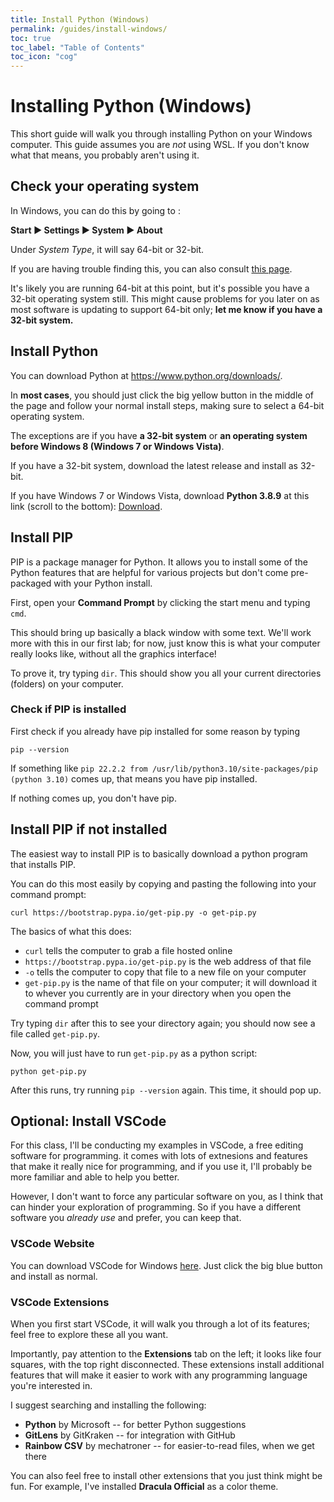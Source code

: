 ```yaml
---
title: Install Python (Windows)
permalink: /guides/install-windows/
toc: true
toc_label: "Table of Contents"
toc_icon: "cog"
---
```


# Installing Python (Windows)

This short guide will walk you through installing Python on your Windows computer. This guide assumes you are _not_ using WSL. If you don't know what that means, you probably aren't using it. 

## Check your operating system

In Windows, you can do this by going to :

**Start ▶ Settings ▶ System ▶ About**

Under _System Type_, it will say 64-bit or 32-bit. 

If you are having trouble finding this, you can also consult [this page](https://helpcenter.trendmicro.com/en-us/article/tmka-14342).

It's likely you are running 64-bit at this point, but it's possible you have a 32-bit operating system still. This might cause problems for you later on as most software is updating to support 64-bit only; **let me know if you have a 32-bit system.**

## Install Python

You can download Python at https://www.python.org/downloads/.

In **most cases**, you should just click the big yellow button in the middle of the page and follow your normal install steps, making sure to select a 64-bit operating system. 

The exceptions are if you have **a 32-bit system** or **an operating system before Windows 8 (Windows 7 or Windows Vista)**.

If you have a 32-bit system, download the latest release and install as 32-bit. 

If you have Windows 7 or Windows Vista, download **Python 3.8.9** at this link (scroll to the bottom): [Download](https://www.python.org/downloads/release/python-389/).

## Install PIP

PIP is a package manager for Python. It allows you to install some of the Python features that are helpful for various projects but don't come pre-packaged with your Python install. 

First, open your **Command Prompt** by clicking the start menu and typing `cmd`.

This should bring up basically a black window with some text. We'll work more with this in our first lab; for now, just know this is what your computer really looks like, without all the graphics interface!

To prove it, try typing `dir`. This should show you all your current directories (folders) on your computer. 

### Check if PIP is installed

First check if you already have pip installed for some reason by typing

```
pip --version
```

If something like `pip 22.2.2 from /usr/lib/python3.10/site-packages/pip (python 3.10)` comes up, that means you have pip installed.

If nothing comes up, you don't have pip.

## Install PIP if not installed

The easiest way to install PIP is to basically download a python program that installs PIP. 

You can do this most easily by copying and pasting the following into your command prompt:

```
curl https://bootstrap.pypa.io/get-pip.py -o get-pip.py
```

The basics of what this does:

- `curl` tells the computer to grab a file hosted online
- `https://bootstrap.pypa.io/get-pip.py` is the web address of that file
- `-o` tells the computer to copy that file to a new file on your computer
- `get-pip.py` is the name of that file on your computer; it will download it to whever you currently are in your directory when you open the command prompt

Try typing `dir` after this to see your directory again; you should now see a file called `get-pip.py`. 

Now, you will just have to run `get-pip.py` as a python script:

```
python get-pip.py
```

After this runs, try running `pip --version` again. This time, it should pop up. 

## Optional: Install VSCode

For this class, I'll be conducting my examples in VSCode, a free editing software for programming. it comes with lots of extnesions and features that make it really nice for programming, and if you use it, I'll probably be more familiar and able to help you better.

However, I don't want to force any particular software on you, as I think that can hinder your exploration of programming. So if you have a different software you _already use_ and prefer, you can keep that. 

### VSCode Website

You can download VSCode for Windows [here](https://code.visualstudio.com/download). Just click the big blue button and install as normal.

### VSCode Extensions

When you first start VSCode, it will walk you through a lot of its features; feel free to explore these all you want. 

Importantly, pay attention to the **Extensions** tab on the left; it looks like four squares, with the top right disconnected. These extensions install additional features that will make it easier to work with any programming language you're interested in. 

I suggest searching and installing the following:

- **Python** by Microsoft -- for better Python suggestions
- **GitLens** by GitKraken -- for integration with GitHub 
- **Rainbow CSV** by mechatroner -- for easier-to-read files, when we get there

You can also feel free to install other extensions that you just think might be fun. For example, I've installed **Dracula Official** as a color theme.


